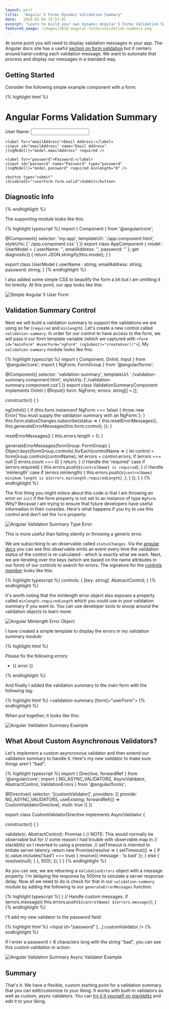 ```yaml
---
layout: post
title:  "Angular 5 Forms Dynamic Validation Summary"
date:   2018-02-04 15:57:01
excerpt: "Learn to build your own dynamic Angular 5 Forms Validation Summary."
featured_image: /images/2018-angular-forms/validation-summary.png
---
```

At some point you will need to display validation messages in your app. The Angular docs site has a useful [section on form validation](https://angular.io/guide/form-validation) but it centers around hand-coding each validation message. We want to automate that process and display our messages in a standard way.

## Getting Started
Consider the following simple example component with a form:

{% highlight html %}
<div id="mainWrapper">
  <h1>Angular Forms Validation Summary</h1>

  <form id="mainForm" #userForm="ngForm" (ngSubmit)="createUser()">
    <label for="userName">User Name:</label>
    <input id="userName" name="User Name" [(ngModel)]="model.userName" required minlength="4" />

    <label for="emailAddress">Email Address:</label>
    <input id="emailAddress" name="Email Address" [(ngModel)]="model.emailAddress" required />

    <label for="password">Password:</label>
    <input id="password" name="Password" type="password" [(ngModel)]="model.password" required minlength="8" />

    <button type="submit" [disabled]="!userForm.form.valid">Submit</button>
  </form>

  <h2>Diagnostic Info</h2>
  <div [innerHtml]="diagnostic"></div>
</div>
{% endhighlight %}

The supporting module looks like this:

{% highlight typescript %}
import { Component } from '@angular/core';

@Component({
  selector: 'my-app',
  templateUrl: './app.component.html',
  styleUrls: [ './app.component.css' ]
})
export class AppComponent  {
  model : UserModel = {
    userName: '',
    emailAddress: '',
    password: ''
  };
  get diagnostic() { return JSON.stringify(this.model); }
}

export class UserModel {
  userName : string;
  emailAddress: string;
  password: string;
}
{% endhighlight %}

I also added some simple CSS to beautify the form a bit but I am omitting it for brevity. At this point, our app looks like this:

![Simple Angular 5 User Form](/images/2018-angular-forms/angular-form-step-1.png)

## Validation Summary Control

Next we will build a validation summary to support the validations we are using so far (`required` and `minlength`). Let's create a new control called `validation-summary`. In order for our control to have access to the form, we will pass it our form template variable (which we captured with `<form id="mainForm" #userForm="ngForm" (ngSubmit)="createUser()">`). My `validation-summary` module looks like this:

{% highlight typescript %}
import { Component, OnInit, Input } from '@angular/core';
import { NgForm, FormGroup } from '@angular/forms';

@Component({
  selector: 'validation-summary',
  templateUrl: './validation-summary.component.html',
  styleUrls: ['./validation-summary.component.css']
})
export class ValidationSummaryComponent implements OnInit {
  @Input() form: NgForm;
  errors: string[] = [];

  constructor() { }

  ngOnInit() {
    if (this.form instanceof NgForm === false) {
      throw new Error('You must supply the validation summary with an NgForm.');
    }
    this.form.statusChanges.subscribe(status => {
      this.resetErrorMessages();
      this.generateErrorMessages(this.form.control);
    });
  }

  resetErrorMessages() {
    this.errors.length = 0;
  }

  generateErrorMessages(formGroup: FormGroup) {
    Object.keys(formGroup.controls).forEach(controlName => {
      let control = formGroup.controls[controlName];
      let errors = control.errors;
      if (errors === null || errors.count === 0) {
        return;
      }
      // Handle the 'required' case
      if (errors.required) {
        this.errors.push(`${controlName} is required`);
      }
      // Handle 'minlength' case
      if (errors.minlength) {
        this.errors.push(`${controlName} minimum length is ${errors.minlength.requiredLength}.`);
      }
    });
  }
}
{% endhighlight %}

The first thing you might notice about this code is that I am throwing an error on `init` if the form property is not set to an instance of type `NgForm`. Why? Because I am trying to ensure that future developers have useful information in their consoles. Here's what happens if you try to use this control and don't set the `form` property:

![Angular Validation Summary Type Error](/images/2018-angular-forms/validation-summary-error.png)

This is more useful than failing silently or throwing a generic error.

We are subscribing to an observable called `statusChanges`. Via the [angular docs](https://angular.io/api/forms/AbstractControlDirective#statusChanges) you can see this observable emits an event every time the validation status of the control is re-calculated - which is exactly what we want. Next, we are iterating over the keys (which are based on the name attributes in our form) of our controls to search for errors. The signature for the [controls member](https://angular.io/api/forms/FormGroup#controls) looks like this:

{% highlight typescript %}
controls: {
    [key: string]: AbstractControl;
}
{% endhighlight %}

It's worth noting that the minlength error object also exposes a property called `minlength.requiredLength` which you could use in your validation summary if you want to. You can use developer tools to snoop around the validation objects to learn more:

![Angular Minlength Error Object](/images/2018-angular-forms/min-length-object.png)

I have created a simple template to display the errors in my validation summary module:

{% highlight html %}
<div *ngIf="errors?.length > 0" class="validation-summary">
  <p>Please fix the following errors:</p>
  <ul>
    <li *ngFor="let error of errors">{{ error }}</li>
  </ul>
</div>
{% endhighlight %}

And finally I added the validation summary to the main form with the following tag:

{% highlight html %}
<validation-summary [form]="userForm"></validation-summary>
{% endhighlight %}

When put together, it looks like this:

![Angular Validation Summary Example](/images/2018-angular-forms/validation-summary-example.gif)

## What About Custom Asynchronous Validators?

Let's implement a custom asyncronous validator and then extend our validation summary to handle it. Here's my new validator to make sure things aren't "bad":

{% highlight typescript %}
import { Directive, forwardRef } from '@angular/core';
import { NG_ASYNC_VALIDATORS, AsyncValidator, AbstractControl, ValidationErrors } from '@angular/forms';

@Directive({
  selector: '[customValidator]',
    providers: [{
        provide: NG_ASYNC_VALIDATORS,
        useExisting: forwardRef(() => CustomValidatorDirective), multi: true
    }]
})

export class CustomValidatorDirective implements AsyncValidator {

  constructor() { }
  
  validate(c: AbstractControl): Promise<ValidationErrors> {
        // NOTE: This would normally be observable but for
        // some reason I had trouble with observable.map in
        // stackblitz so I reverted to using a promise.
        // setTimeout is intented to imitate server latency.
        return new Promise<ValidationErrors>(resolve => {
        setTimeout(() => {
          if (c.value.includes('bad') === true) {
            resolve({ message : 'is bad' });
          } else {
            resolve(null);
          }
        }, 500);
    });
  }
}
{% endhighlight %}

As you can see, we are returning a `ValidationErrors` object with a message property. I'm delaying the response by 500ms to simulate a server response delay. Now all we need to do is check for that in our `validation-summary` module by adding the following to our `generateErrorMessages` function:

{% highlight typescript %}
}
  // Handle custom messages.
  if (errors.message){
    this.errors.push(`${controlName} ${errors.message}`);
}
{% endhighlight %}

I'll add my new validator to the password field:

{% highlight html %}
<input id="password" [...] customValidator />
{% endhighlight %}

If I enter a password > 8 characters long with the string "bad", you can see this custom validation in action:

![Angular Validation Summary Async Validator Example](/images/2018-angular-forms/validation-summary-async-validator-example.png)

## Summary
That's it. We have a flexible, custom starting point for a validation summary that you can edit/customize to your liking. It works with built-in validators as well as custom, async validators. You can [try it it yourself on stackblitz](https://stackblitz.com/edit/angular-validation-summary) and edit it to your liking.